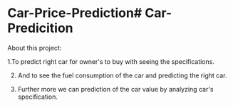 # Car-Price-Prediction# Car-Predicition

About this project:
  
 1.To predict right car for owner's to buy with seeing the specifications.
     
 2. And to see the fuel consumption of the car and predicting the right car.
  
 3. Further more we can prediction of the car value by analyzing car's specification.
